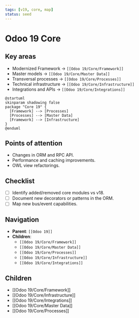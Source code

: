 ```yaml
---
tags: [v19, core, map]
status: seed
---
```

# Odoo 19 Core

## Key areas
- Modernized Framework -> `[[Odoo 19/Core/Framework]]`
- Master models -> `[[Odoo 19/Core/Master Data]]`
- Transversal processes -> `[[Odoo 19/Core/Processes]]`
- Technical infrastructure -> `[[Odoo 19/Core/Infrastructure]]`
- Integrations and APIs -> `[[Odoo 19/Core/Integrations]]`

```plantuml
@startuml
skinparam shadowing false
package "Core 19" {
  [Framework] --> [Processes]
  [Processes] --> [Master Data]
  [Framework] --> [Infrastructure]
}
@enduml
```

## Points of attention
- Changes in ORM and RPC API.
- Performance and caching improvements.
- OWL view refactorings.

## Checklist
- [ ] Identify added/removed core modules vs v18.
- [ ] Document new decorators or patterns in the ORM.
- [ ] Map new bus/event capabilities.

## Navigation
- **Parent**: `[[Odoo 19]]`
- **Children**:
  - `[[Odoo 19/Core/Framework]]`
  - `[[Odoo 19/Core/Master Data]]`
  - `[[Odoo 19/Core/Processes]]`
  - `[[Odoo 19/Core/Infrastructure]]`
  - `[[Odoo 19/Core/Integrations]]`








## Children
- [[Odoo 19/Core/Framework]]
- [[Odoo 19/Core/Infrastructure]]
- [[Odoo 19/Core/Integrations]]
- [[Odoo 19/Core/Master Data]]
- [[Odoo 19/Core/Processes]]